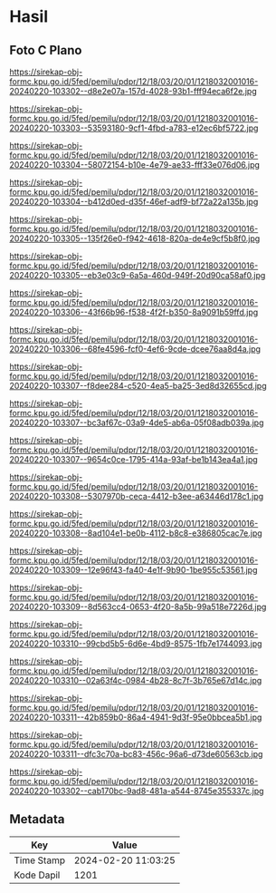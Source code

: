 # Hasil

## Foto C Plano

https://sirekap-obj-formc.kpu.go.id/5fed/pemilu/pdpr/12/18/03/20/01/1218032001016-20240220-103302--d8e2e07a-157d-4028-93b1-fff94eca6f2e.jpg

https://sirekap-obj-formc.kpu.go.id/5fed/pemilu/pdpr/12/18/03/20/01/1218032001016-20240220-103303--53593180-9cf1-4fbd-a783-e12ec6bf5722.jpg

https://sirekap-obj-formc.kpu.go.id/5fed/pemilu/pdpr/12/18/03/20/01/1218032001016-20240220-103304--58072154-b10e-4e79-ae33-fff33e076d06.jpg

https://sirekap-obj-formc.kpu.go.id/5fed/pemilu/pdpr/12/18/03/20/01/1218032001016-20240220-103304--b412d0ed-d35f-46ef-adf9-bf72a22a135b.jpg

https://sirekap-obj-formc.kpu.go.id/5fed/pemilu/pdpr/12/18/03/20/01/1218032001016-20240220-103305--135f26e0-f942-4618-820a-de4e9cf5b8f0.jpg

https://sirekap-obj-formc.kpu.go.id/5fed/pemilu/pdpr/12/18/03/20/01/1218032001016-20240220-103305--eb3e03c9-6a5a-460d-949f-20d90ca58af0.jpg

https://sirekap-obj-formc.kpu.go.id/5fed/pemilu/pdpr/12/18/03/20/01/1218032001016-20240220-103306--43f66b96-f538-4f2f-b350-8a9091b59ffd.jpg

https://sirekap-obj-formc.kpu.go.id/5fed/pemilu/pdpr/12/18/03/20/01/1218032001016-20240220-103306--68fe4596-fcf0-4ef6-9cde-dcee76aa8d4a.jpg

https://sirekap-obj-formc.kpu.go.id/5fed/pemilu/pdpr/12/18/03/20/01/1218032001016-20240220-103307--f8dee284-c520-4ea5-ba25-3ed8d32655cd.jpg

https://sirekap-obj-formc.kpu.go.id/5fed/pemilu/pdpr/12/18/03/20/01/1218032001016-20240220-103307--bc3af67c-03a9-4de5-ab6a-05f08adb039a.jpg

https://sirekap-obj-formc.kpu.go.id/5fed/pemilu/pdpr/12/18/03/20/01/1218032001016-20240220-103307--9654c0ce-1795-414a-93af-be1b143ea4a1.jpg

https://sirekap-obj-formc.kpu.go.id/5fed/pemilu/pdpr/12/18/03/20/01/1218032001016-20240220-103308--5307970b-ceca-4412-b3ee-a63446d178c1.jpg

https://sirekap-obj-formc.kpu.go.id/5fed/pemilu/pdpr/12/18/03/20/01/1218032001016-20240220-103308--8ad104e1-be0b-4112-b8c8-e386805cac7e.jpg

https://sirekap-obj-formc.kpu.go.id/5fed/pemilu/pdpr/12/18/03/20/01/1218032001016-20240220-103309--12e96f43-fa40-4e1f-9b90-1be955c53561.jpg

https://sirekap-obj-formc.kpu.go.id/5fed/pemilu/pdpr/12/18/03/20/01/1218032001016-20240220-103309--8d563cc4-0653-4f20-8a5b-99a518e7226d.jpg

https://sirekap-obj-formc.kpu.go.id/5fed/pemilu/pdpr/12/18/03/20/01/1218032001016-20240220-103310--99cbd5b5-6d6e-4bd9-8575-1fb7e1744093.jpg

https://sirekap-obj-formc.kpu.go.id/5fed/pemilu/pdpr/12/18/03/20/01/1218032001016-20240220-103310--02a63f4c-0984-4b28-8c7f-3b765e67d14c.jpg

https://sirekap-obj-formc.kpu.go.id/5fed/pemilu/pdpr/12/18/03/20/01/1218032001016-20240220-103311--42b859b0-86a4-4941-9d3f-95e0bbcea5b1.jpg

https://sirekap-obj-formc.kpu.go.id/5fed/pemilu/pdpr/12/18/03/20/01/1218032001016-20240220-103311--dfc3c70a-bc83-456c-96a6-d73de60563cb.jpg

https://sirekap-obj-formc.kpu.go.id/5fed/pemilu/pdpr/12/18/03/20/01/1218032001016-20240220-103302--cab170bc-9ad8-481a-a544-8745e355337c.jpg


## Metadata

| Key        | Value               |
| ---------- | ------------------- |
| Time Stamp | 2024-02-20 11:03:25 |
| Kode Dapil | 1201                |



